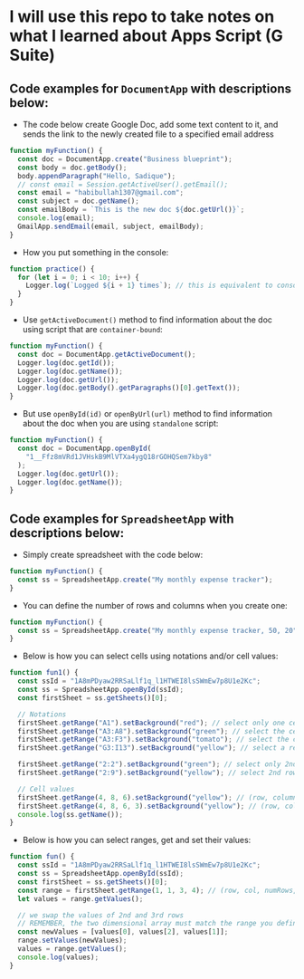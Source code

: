 # I will use this repo to take notes on what I learned about Apps Script (G Suite)

## Code examples for `DocumentApp` with descriptions below:

- The code below create Google Doc, add some text content to it, and sends the link to the newly created file to a specified email address

```js
function myFunction() {
  const doc = DocumentApp.create("Business blueprint");
  const body = doc.getBody();
  body.appendParagraph("Hello, Sadique");
  // const email = Session.getActiveUser().getEmail();
  const email = "habibullah1307@gmail.com";
  const subject = doc.getName();
  const emailBody = `This is the new doc ${doc.getUrl()}`;
  console.log(email);
  GmailApp.sendEmail(email, subject, emailBody);
}
```

- How you put something in the console:

```js
function practice() {
  for (let i = 0; i < 10; i++) {
    Logger.log(`Logged ${i + 1} times`); // this is equivalent to console.log(), but runs on the backend
  }
}
```

- Use `getActiveDocument()` method to find information about the doc using script that are `container-bound`:

```js
function myFunction() {
  const doc = DocumentApp.getActiveDocument();
  Logger.log(doc.getId());
  Logger.log(doc.getName());
  Logger.log(doc.getUrl());
  Logger.log(doc.getBody().getParagraphs()[0].getText());
}
```

- But use `openById(id)` or `openByUrl(url)` method to find information about the doc when you are using `standalone` script:

```js
function myFunction() {
  const doc = DocumentApp.openById(
    "1__Ffz8mVRd1JVHskB9MlVTXa4ygQ18rGOHQSem7kby8"
  );
  Logger.log(doc.getUrl());
  Logger.log(doc.getName());
}
```

## Code examples for `SpreadsheetApp` with descriptions below:

- Simply create spreadsheet with the code below:

```js
function myFunction() {
  const ss = SpreadsheetApp.create("My monthly expense tracker");
}
```

- You can define the number of rows and columns when you create one:

```js
function myFunction() {
  const ss = SpreadsheetApp.create("My monthly expense tracker, 50, 20");
}
```

- Below is how you can select cells using notations and/or cell values:

```js
function fun1() {
  const ssId = "1A8mPDyaw2RRSaLlf1q_l1HTWEI8lsSWmEw7p8U1e2Kc";
  const ss = SpreadsheetApp.openById(ssId);
  const firstSheet = ss.getSheets()[0];

  // Notations
  firstSheet.getRange("A1").setBackground("red"); // select only one cell
  firstSheet.getRange("A3:A8").setBackground("green"); // select the cells in between (vertically)
  firstSheet.getRange("A3:F3").setBackground("tomato"); // select the cells in between (horizontally)
  firstSheet.getRange("G3:I13").setBackground("yellow"); // select a rectangle

  firstSheet.getRange("2:2").setBackground("green"); // select only 2nd row
  firstSheet.getRange("2:9").setBackground("yellow"); // select 2nd row to 9th row

  // Cell values
  firstSheet.getRange(4, 8, 6).setBackground("yellow"); // (row, column, numRows) // select 6 cells vertically from the intersection of 4th row and 8th column
  firstSheet.getRange(4, 8, 6, 3).setBackground("yellow"); // (row, column, numRows, numCols) // select 6 cells vertically and 3 columns horizontally from the intersection of 4th row and 8th column
  console.log(ss.getName());
}
```

- Below is how you can select ranges, get and set their values:

```js
function fun() {
  const ssId = "1A8mPDyaw2RRSaLlf1q_l1HTWEI8lsSWmEw7p8U1e2Kc";
  const ss = SpreadsheetApp.openById(ssId);
  const firstSheet = ss.getSheets()[0];
  const range = firstSheet.getRange(1, 1, 3, 4); // (row, col, numRows, numCols)
  let values = range.getValues();

  // we swap the values of 2nd and 3rd rows
  // REMEMBER, the two dimensional array must match the range you define
  const newValues = [values[0], values[2], values[1]];
  range.setValues(newValues);
  values = range.getValues();
  console.log(values);
}
```

